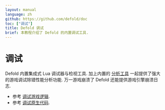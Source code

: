 ```yaml
---
layout: manual
language: zh
github: https://github.com/defold/doc
toc: ["调试"]
title: Defold 调试
brief: 本教程介绍了 Defold 的内置调试工具.
---
```


# 调试

Defold 内置集成式 Lua 调试器与检视工具. 加上内置的 [分析工具](/zh/manuals/profiling) 一起提供了强大的游戏调试除错性能分析功能. 万一游戏崩溃了 Defold 还能提供游戏引擎崩溃日志.

* 参考 [调试游戏逻辑](/zh/manuals/debugging-game-logic).
* 参考 [调试原生代码](/zh/manuals/debugging-native-code).
